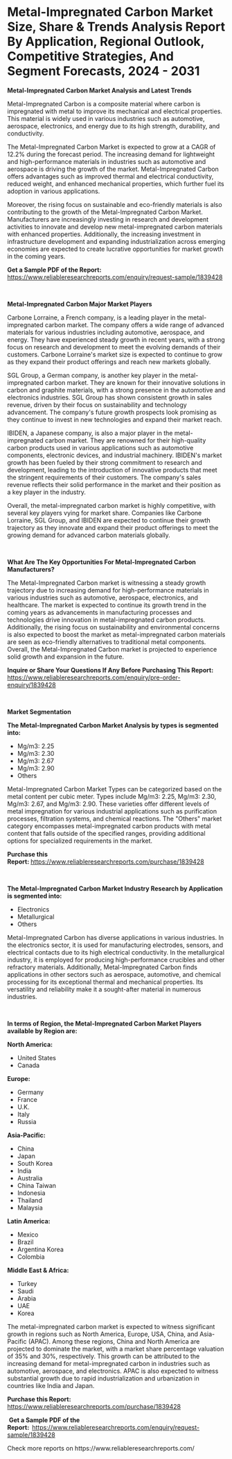 <p><h1>Metal-Impregnated Carbon Market Size, Share & Trends Analysis Report By Application, Regional Outlook, Competitive Strategies, And Segment Forecasts, 2024 - 2031</h1></p><p><strong>Metal-Impregnated Carbon Market Analysis and Latest Trends</strong></p>
<p><p>Metal-Impregnated Carbon is a composite material where carbon is impregnated with metal to improve its mechanical and electrical properties. This material is widely used in various industries such as automotive, aerospace, electronics, and energy due to its high strength, durability, and conductivity.</p><p>The Metal-Impregnated Carbon Market is expected to grow at a CAGR of 12.2% during the forecast period. The increasing demand for lightweight and high-performance materials in industries such as automotive and aerospace is driving the growth of the market. Metal-Impregnated Carbon offers advantages such as improved thermal and electrical conductivity, reduced weight, and enhanced mechanical properties, which further fuel its adoption in various applications.</p><p>Moreover, the rising focus on sustainable and eco-friendly materials is also contributing to the growth of the Metal-Impregnated Carbon Market. Manufacturers are increasingly investing in research and development activities to innovate and develop new metal-impregnated carbon materials with enhanced properties. Additionally, the increasing investment in infrastructure development and expanding industrialization across emerging economies are expected to create lucrative opportunities for market growth in the coming years.</p></p>
<p><strong>Get a Sample PDF of the Report:&nbsp;</strong> <a href="https://www.reliableresearchreports.com/enquiry/request-sample/1839428">https://www.reliableresearchreports.com/enquiry/request-sample/1839428</a></p>
<p>&nbsp;</p>
<p><strong>Metal-Impregnated Carbon Major Market Players</strong></p>
<p><p>Carbone Lorraine, a French company, is a leading player in the metal-impregnated carbon market. The company offers a wide range of advanced materials for various industries including automotive, aerospace, and energy. They have experienced steady growth in recent years, with a strong focus on research and development to meet the evolving demands of their customers. Carbone Lorraine's market size is expected to continue to grow as they expand their product offerings and reach new markets globally.</p><p>SGL Group, a German company, is another key player in the metal-impregnated carbon market. They are known for their innovative solutions in carbon and graphite materials, with a strong presence in the automotive and electronics industries. SGL Group has shown consistent growth in sales revenue, driven by their focus on sustainability and technology advancement. The company's future growth prospects look promising as they continue to invest in new technologies and expand their market reach.</p><p>IBIDEN, a Japanese company, is also a major player in the metal-impregnated carbon market. They are renowned for their high-quality carbon products used in various applications such as automotive components, electronic devices, and industrial machinery. IBIDEN's market growth has been fueled by their strong commitment to research and development, leading to the introduction of innovative products that meet the stringent requirements of their customers. The company's sales revenue reflects their solid performance in the market and their position as a key player in the industry.</p><p>Overall, the metal-impregnated carbon market is highly competitive, with several key players vying for market share. Companies like Carbone Lorraine, SGL Group, and IBIDEN are expected to continue their growth trajectory as they innovate and expand their product offerings to meet the growing demand for advanced carbon materials globally.</p></p>
<p>&nbsp;</p>
<p><strong>What Are The Key Opportunities For Metal-Impregnated Carbon Manufacturers?</strong></p>
<p><p>The Metal-Impregnated Carbon market is witnessing a steady growth trajectory due to increasing demand for high-performance materials in various industries such as automotive, aerospace, electronics, and healthcare. The market is expected to continue its growth trend in the coming years as advancements in manufacturing processes and technologies drive innovation in metal-impregnated carbon products. Additionally, the rising focus on sustainability and environmental concerns is also expected to boost the market as metal-impregnated carbon materials are seen as eco-friendly alternatives to traditional metal components. Overall, the Metal-Impregnated Carbon market is projected to experience solid growth and expansion in the future.</p></p>
<p><strong>Inquire or Share Your Questions If Any Before Purchasing This Report:</strong> <a href="https://www.reliableresearchreports.com/enquiry/pre-order-enquiry/1839428">https://www.reliableresearchreports.com/enquiry/pre-order-enquiry/1839428</a></p>
<p>&nbsp;</p>
<p><strong>Market Segmentation</strong></p>
<p><strong>The Metal-Impregnated Carbon Market Analysis by types is segmented into:</strong></p>
<p><ul><li>Mg/m3: 2.25</li><li>Mg/m3: 2.30</li><li>Mg/m3: 2.67</li><li>Mg/m3: 2.90</li><li>Others</li></ul></p>
<p><p>Metal-Impregnated Carbon Market Types can be categorized based on the metal content per cubic meter. Types include Mg/m3: 2.25, Mg/m3: 2.30, Mg/m3: 2.67, and Mg/m3: 2.90. These varieties offer different levels of metal impregnation for various industrial applications such as purification processes, filtration systems, and chemical reactions. The "Others" market category encompasses metal-impregnated carbon products with metal content that falls outside of the specified ranges, providing additional options for specialized requirements in the market.</p></p>
<p><strong>Purchase this Report:&nbsp;</strong><a href="https://www.reliableresearchreports.com/purchase/1839428">https://www.reliableresearchreports.com/purchase/1839428</a></p>
<p>&nbsp;</p>
<p><strong>The Metal-Impregnated Carbon Market Industry Research by Application is segmented into:</strong></p>
<p><ul><li>Electronics</li><li>Metallurgical</li><li>Others</li></ul></p>
<p><p>Metal-Impregnated Carbon has diverse applications in various industries. In the electronics sector, it is used for manufacturing electrodes, sensors, and electrical contacts due to its high electrical conductivity. In the metallurgical industry, it is employed for producing high-performance crucibles and other refractory materials. Additionally, Metal-Impregnated Carbon finds applications in other sectors such as aerospace, automotive, and chemical processing for its exceptional thermal and mechanical properties. Its versatility and reliability make it a sought-after material in numerous industries.</p></p>
<p>&nbsp;</p>
<p><strong>In terms of Region, the Metal-Impregnated Carbon Market Players available by Region are:</strong></p>
<p>
    <p> <strong> North America: </strong>
        <ul>
            <li>United States</li>
            <li>Canada</li>
        </ul>
        </p> 
    <p> <strong> Europe: </strong>
        <ul>
            <li>Germany</li>
            <li>France</li>
            <li>U.K.</li>
            <li>Italy</li>
            <li>Russia</li>
        </ul>
        </p> 
    <p> <strong> Asia-Pacific: </strong>
        <ul>
            <li>China</li>
            <li>Japan</li>
            <li>South Korea</li>
            <li>India</li>
            <li>Australia</li>
            <li>China Taiwan</li>
            <li>Indonesia</li>
            <li>Thailand</li>
            <li>Malaysia</li>
        </ul>
        </p> 
    <p> <strong> Latin America: </strong>
        <ul>
            <li>Mexico</li>
            <li>Brazil</li>
            <li>Argentina Korea</li>
            <li>Colombia</li>
        </ul>
        </p> 
    <p> <strong> Middle East & Africa: </strong>
        <ul>
            <li>Turkey</li>
            <li>Saudi</li>
            <li>Arabia</li>
            <li>UAE</li>
            <li>Korea</li>
        </ul>
    </p>
    </p>
<p><p>The metal-impregnated carbon market is expected to witness significant growth in regions such as North America, Europe, USA, China, and Asia-Pacific (APAC). Among these regions, China and North America are projected to dominate the market, with a market share percentage valuation of 35% and 30%, respectively. This growth can be attributed to the increasing demand for metal-impregnated carbon in industries such as automotive, aerospace, and electronics. APAC is also expected to witness substantial growth due to rapid industrialization and urbanization in countries like India and Japan.</p></p>
<p><strong>Purchase this Report: </strong><a href="https://www.reliableresearchreports.com/purchase/1839428">https://www.reliableresearchreports.com/purchase/1839428</a></p>
<p>&nbsp;<strong>Get a Sample PDF of the Report:&nbsp;&nbsp;</strong><a href="https://www.reliableresearchreports.com/enquiry/request-sample/1839428">https://www.reliableresearchreports.com/enquiry/request-sample/1839428</a></p>
<p><strong></strong></p>
<p>Check more reports on https://www.reliableresearchreports.com/</p>